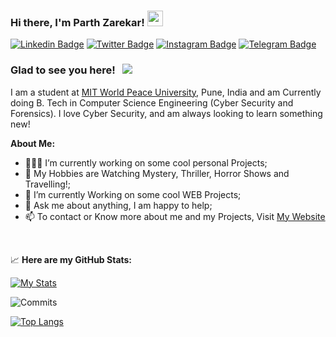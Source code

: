 ### Hi there, I'm Parth Zarekar! <img src="https://media.giphy.com/media/hvRJCLFzcasrR4ia7z/giphy.gif" width="25px">

[![Linkedin Badge](https://img.shields.io/badge/-LinkedIn-0e76a8?style=for-the-badge&logo=Linkedin&logoColor=white)](https://www.linkedin.com/in/parth-zarekar-371b53224/)
[![Twitter Badge](https://img.shields.io/badge/-Twitter-00acee?style=for-the-badge&logo=Twitter&logoColor=white)](https://twitter.com/Parth264218314)
[![Instagram Badge](https://img.shields.io/badge/-Instagram-e4405f?style=for-the-badge&logo=Instagram&logoColor=white)](https://instagram.com/parth_zarekar?utm_source=qr&igshid=MzNlNGNkZWQ4Mg==)
[![Telegram Badge](https://img.shields.io/badge/-Telegram-0088cc?style=for-the-badge&logo=Telegram&logoColor=white)](https://t.me/ParthZarekar)

### Glad to see you here! &nbsp; ![](https://visitor-badge.glitch.me/badge?page_id=Parth4123.Parth4123)


I am a student at [MIT World Peace University](https://mitwpu.edu.in/admissions), Pune, India and am Currently doing B. Tech in Computer Science Engineering (Cyber Security and Forensics). 
I love Cyber Security, and am always looking to learn something new!

**About Me:**

- 👨🏻‍💻 I’m currently working on some cool personal Projects;
- 👨 My Hobbies are Watching Mystery, Thriller, Horror Shows and Travelling!;
- 🚀 I’m currently Working on some cool WEB Projects;
- 💬 Ask me about anything, I am happy to help;
- 📫 To contact or Know more about me and my Projects, Visit [My Website]()


</br>


📈 **Here are my GitHub Stats:**

[![My Stats](https://github-readme-stats.vercel.app/api?username=Parth4123&show_icons=true&theme=material-palenight)](https://github.com/anuraghazra/github-readme-stats)

![Commits](https://github-readme-streak-stats.herokuapp.com/?user=Parth4123&theme=material-palenight)

[![Top Langs](https://github-readme-stats.vercel.app/api/top-langs/?username=Parth4123&show_icons=true&theme=material-palenight&layout=pie)](https://github.com/anuraghazra/github-readme-stats)


